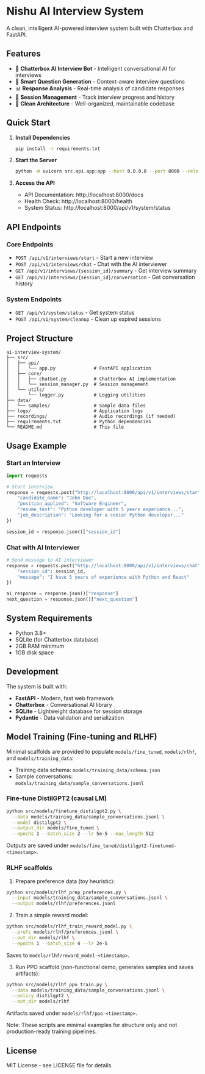 # Nishu AI Interview System

A clean, intelligent AI-powered interview system built with Chatterbox and FastAPI.

## Features

- 🤖 **Chatterbox AI Interview Bot** - Intelligent conversational AI for interviews
- 📝 **Smart Question Generation** - Context-aware interview questions
- 📊 **Response Analysis** - Real-time analysis of candidate responses
- 💾 **Session Management** - Track interview progress and history
- 🎯 **Clean Architecture** - Well-organized, maintainable codebase

## Quick Start

1. **Install Dependencies**
   ```bash
   pip install -r requirements.txt
   ```

2. **Start the Server**
   ```bash
   python -m uvicorn src.api.app:app --host 0.0.0.0 --port 8000 --reload
   ```

3. **Access the API**
   - API Documentation: http://localhost:8000/docs
   - Health Check: http://localhost:8000/health
   - System Status: http://localhost:8000/api/v1/system/status

## API Endpoints

### Core Endpoints
- `POST /api/v1/interviews/start` - Start a new interview
- `POST /api/v1/interviews/chat` - Chat with the AI interviewer
- `GET /api/v1/interviews/{session_id}/summary` - Get interview summary
- `GET /api/v1/interviews/{session_id}/conversation` - Get conversation history

### System Endpoints
- `GET /api/v1/system/status` - Get system status
- `POST /api/v1/system/cleanup` - Clean up expired sessions

## Project Structure

```
ai-interview-system/
├── src/
│   ├── api/
│   │   └── app.py              # FastAPI application
│   ├── core/
│   │   ├── chatbot.py          # Chatterbox AI implementation
│   │   └── session_manager.py  # Session management
│   └── utils/
│       └── logger.py           # Logging utilities
├── data/
│   └── samples/                # Sample data files
├── logs/                       # Application logs
├── recordings/                 # Audio recordings (if needed)
├── requirements.txt            # Python dependencies
└── README.md                   # This file
```

## Usage Example

### Start an Interview
```python
import requests

# Start interview
response = requests.post("http://localhost:8000/api/v1/interviews/start", json={
    "candidate_name": "John Doe",
    "position_applied": "Software Engineer",
    "resume_text": "Python developer with 5 years experience...",
    "job_description": "Looking for a senior Python developer..."
})

session_id = response.json()["session_id"]
```

### Chat with AI Interviewer
```python
# Send message to AI interviewer
response = requests.post("http://localhost:8000/api/v1/interviews/chat", json={
    "session_id": session_id,
    "message": "I have 5 years of experience with Python and React"
})

ai_response = response.json()["response"]
next_question = response.json()["next_question"]
```

## System Requirements

- Python 3.8+
- SQLite (for Chatterbox database)
- 2GB RAM minimum
- 1GB disk space

## Development

The system is built with:
- **FastAPI** - Modern, fast web framework
- **Chatterbox** - Conversational AI library
- **SQLite** - Lightweight database for session storage
- **Pydantic** - Data validation and serialization

## Model Training (Fine-tuning and RLHF)

Minimal scaffolds are provided to populate `models/fine_tuned`, `models/rlhf`, and `models/training_data`:

- Training data schema: `models/training_data/schema.json`
- Sample conversations: `models/training_data/sample_conversations.jsonl`

### Fine-tune DistilGPT2 (causal LM)
```bash
python src/models/finetune_distilgpt2.py \
  --data models/training_data/sample_conversations.jsonl \
  --model distilgpt2 \
  --output_dir models/fine_tuned \
  --epochs 1 --batch_size 2 --lr 5e-5 --max_length 512
```
Outputs are saved under `models/fine_tuned/distilgpt2-finetuned-<timestamp>`.

### RLHF scaffolds
1) Prepare preference data (toy heuristic):
```bash
python src/models/rlhf_prep_preferences.py \
  --input models/training_data/sample_conversations.jsonl \
  --output models/rlhf/preferences.jsonl
```

2) Train a simple reward model:
```bash
python src/models/rlhf_train_reward_model.py \
  --prefs models/rlhf/preferences.jsonl \
  --out_dir models/rlhf \
  --epochs 1 --batch_size 4 --lr 2e-5
```
Saves to `models/rlhf/reward_model-<timestamp>`.

3) Run PPO scaffold (non-functional demo, generates samples and saves artifacts):
```bash
python src/models/rlhf_ppo_train.py \
  --data models/training_data/sample_conversations.jsonl \
  --policy distilgpt2 \
  --out_dir models/rlhf
```
Artifacts saved under `models/rlhf/ppo-<timestamp>`.

Note: These scripts are minimal examples for structure only and not production-ready training pipelines.

## License

MIT License - see LICENSE file for details.
